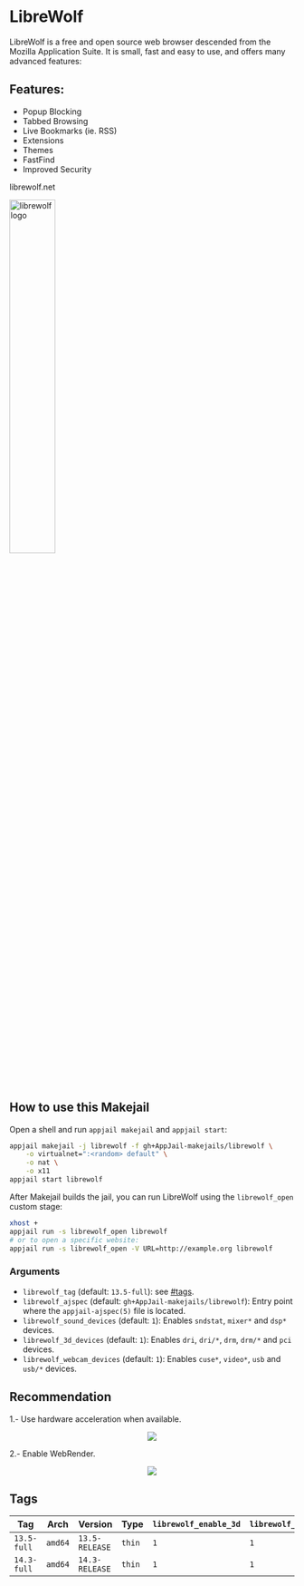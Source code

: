 # LibreWolf

LibreWolf is a free and open source web browser descended from the
Mozilla Application Suite. It is small, fast and easy to use, and offers
many advanced features:

## Features:

* Popup Blocking
* Tabbed Browsing
* Live Bookmarks (ie. RSS)
* Extensions
* Themes
* FastFind
* Improved Security

librewolf.net

<img src="https://upload.wikimedia.org/wikipedia/commons/thumb/d/d0/LibreWolf_icon.svg/480px-LibreWolf_icon.svg.png?20220122014936" alt="librewolf logo" width="40%" height="auto">

## How to use this Makejail

Open a shell and run `appjail makejail` and `appjail start`:

```sh
appjail makejail -j librewolf -f gh+AppJail-makejails/librewolf \
    -o virtualnet=":<random> default" \
    -o nat \
    -o x11
appjail start librewolf
```

After Makejail builds the jail, you can run LibreWolf using the `librewolf_open` custom stage:

```sh
xhost +
appjail run -s librewolf_open librewolf
# or to open a specific website:
appjail run -s librewolf_open -V URL=http://example.org librewolf
```

### Arguments

* `librewolf_tag` (default: `13.5-full`): see [#tags](#tags).
* `librewolf_ajspec` (default: `gh+AppJail-makejails/librewolf`): Entry point where the `appjail-ajspec(5)` file is located.
* `librewolf_sound_devices` (default: `1`): Enables `sndstat`, `mixer*` and `dsp*` devices.
* `librewolf_3d_devices` (default: `1`): Enables `dri`, `dri/*`, `drm`, `drm/*` and `pci` devices.
* `librewolf_webcam_devices` (default: `1`): Enables `cuse*`, `video*`, `usb` and `usb/*` devices.

## Recommendation

1.- Use hardware acceleration when available.

<p align="center">
    <img src="https://i.imgur.com/7FHrTsB.png" />
</p>

2.- Enable WebRender.

<p align="center">
    <img src="https://i.imgur.com/1kZCy3f.png" />
</p>

## Tags

| Tag         | Arch    | Version        | Type   | `librewolf_enable_3d` | `librewolf_enable_webcamd` |
| ----------- | ------- | -------------- | ------ | --------------------- | -------------------------- |
| `13.5-full` | `amd64` | `13.5-RELEASE` | `thin` |         `1`           |            `1`             |
| `14.3-full` | `amd64` | `14.3-RELEASE` | `thin` |         `1`           |            `1`             |
